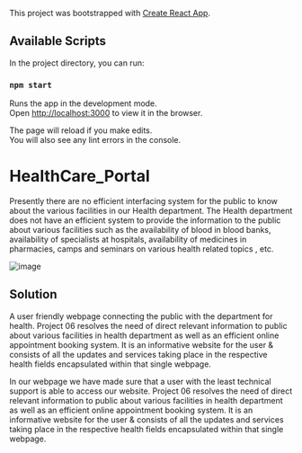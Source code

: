 This project was bootstrapped with [Create React App](https://github.com/facebook/create-react-app).

## Available Scripts

In the project directory, you can run:

### `npm start`

Runs the app in the development mode.<br />
Open [http://localhost:3000](http://localhost:3000) to view it in the browser.

The page will reload if you make edits.<br />
You will also see any lint errors in the console.

# HealthCare_Portal

Presently there are no efficient interfacing system for the public to know about the various facilities in our Health department. The Health department does not have an efficient system to provide the information to the public about various facilities such as the availability of blood in blood banks, availability of specialists at hospitals, availability of medicines in pharmacies, camps and seminars on various health related topics , etc.

![image](https://user-images.githubusercontent.com/69767685/141892421-ccf64744-70dd-428e-851a-28a2e5a6ce2b.png)

## Solution

A user friendly webpage connecting the public with the department for health. Project 06 resolves the need of direct relevant information to public about various facilities in health department as well as an efficient online appointment booking system. It is an informative website for the user & consists of all the updates and services taking place in the respective health fields encapsulated within that single webpage.

In our webpage we have made sure that a user with the least technical support is able to access our website. Project 06 resolves the need of direct relevant information to public about various facilities in health department as well as an efficient online appointment booking system. It is an informative website for the user & consists of all the updates and services taking place in the respective health fields encapsulated within that single webpage.
